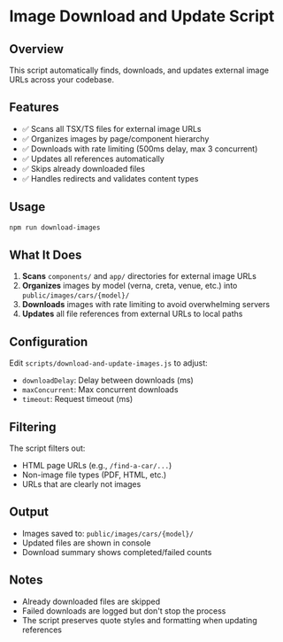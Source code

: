 # Image Download and Update Script

## Overview
This script automatically finds, downloads, and updates external image URLs across your codebase.

## Features
- ✅ Scans all TSX/TS files for external image URLs
- ✅ Organizes images by page/component hierarchy  
- ✅ Downloads with rate limiting (500ms delay, max 3 concurrent)
- ✅ Updates all references automatically
- ✅ Skips already downloaded files
- ✅ Handles redirects and validates content types

## Usage

```bash
npm run download-images
```

## What It Does

1. **Scans** `components/` and `app/` directories for external image URLs
2. **Organizes** images by model (verna, creta, venue, etc.) into `public/images/cars/{model}/`
3. **Downloads** images with rate limiting to avoid overwhelming servers
4. **Updates** all file references from external URLs to local paths

## Configuration

Edit `scripts/download-and-update-images.js` to adjust:
- `downloadDelay`: Delay between downloads (ms)
- `maxConcurrent`: Max concurrent downloads
- `timeout`: Request timeout (ms)

## Filtering

The script filters out:
- HTML page URLs (e.g., `/find-a-car/...`)
- Non-image file types (PDF, HTML, etc.)
- URLs that are clearly not images

## Output

- Images saved to: `public/images/cars/{model}/`
- Updated files are shown in console
- Download summary shows completed/failed counts

## Notes

- Already downloaded files are skipped
- Failed downloads are logged but don't stop the process
- The script preserves quote styles and formatting when updating references


